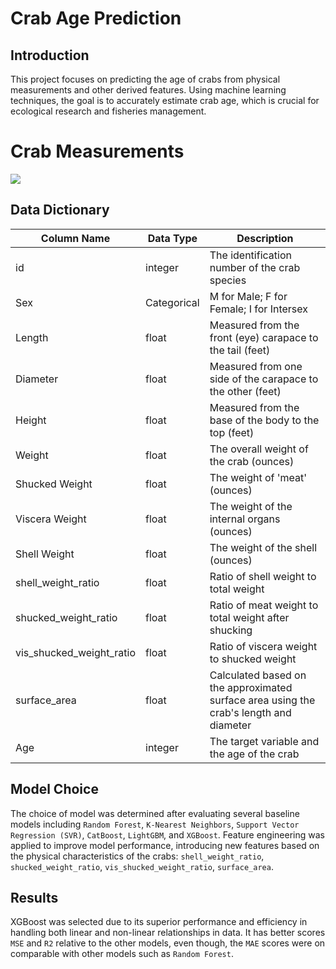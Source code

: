 # Crab Age Prediction

## Introduction
This project focuses on predicting the age of crabs from physical measurements and other derived features. Using machine learning techniques, the goal is to accurately estimate crab age, which is crucial for ecological research and fisheries management.


# Crab Measurements


[<img src='../images/Measurement-of-width-and-length-of-crab-Source-FAO.png'>]([https://link-to-your-URL](https://www.researchgate.net/figure/Measurement-of-width-and-length-of-crab-Source-FAO_fig2_316495313)/)


## Data Dictionary

| Column Name      | Data Type   | Description                                                |
|------------------|-------------|------------------------------------------------------------|
| id               | integer     | The identification number of the crab species              |
| Sex              | Categorical | M for Male; F for Female; I for Intersex                     |
| Length           | float       | Measured from the front (eye) carapace to the tail  (feet)        |
| Diameter         | float       | Measured from one side of the carapace to the other  (feet)|
| Height           | float       | Measured from the base of the body to the top     (feet)          |
| Weight           | float       | The overall weight of the crab (ounces)                            |
| Shucked Weight   | float       | The weight of 'meat' (ounces)                                      |
| Viscera Weight   | float       | The weight of the internal organs (ounces)                          |
| Shell Weight     | float       | The weight of the shell (ounces)                                   |
| shell_weight_ratio | float    | Ratio of shell weight to total weight                |
| shucked_weight_ratio | float    | Ratio of meat weight to total weight after shucking                |
| vis_shucked_weight_ratio | float    | Ratio of viscera weight to shucked weight                |
| surface_area | float    | Calculated based on the approximated surface area using the crab's length and diameter                |
| Age              | integer     | The target variable and the age of the crab                |


## Model Choice
The choice of model was determined after evaluating several baseline models including `Random Forest`, `K-Nearest Neighbors`, `Support Vector Regression (SVR)`, `CatBoost`, `LightGBM`, and `XGBoost`. Feature engineering was applied to improve model performance, introducing new features based on the physical characteristics of the crabs: `shell_weight_ratio`, `shucked_weight_ratio`, `vis_shucked_weight_ratio`, `surface_area`.

## Results
XGBoost was selected due to its superior performance and efficiency in handling both linear and non-linear relationships in data. It has better scores `MSE` and `R2` relative to the other models, even though, the `MAE` scores were on comparable with other models such as `Random Forest`.
